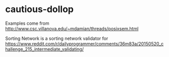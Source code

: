 # cautious-dollop

Examples come from http://www.csc.villanova.edu/~mdamian/threads/posixsem.html

Sorting Network is a sorting network validator for https://www.reddit.com/r/dailyprogrammer/comments/36m83a/20150520_challenge_215_intermediate_validating/ 

